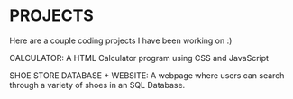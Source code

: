 # PROJECTS
Here are a couple coding projects I have been working on :)

CALCULATOR: A HTML Calculator program using CSS and JavaScript

SHOE STORE DATABASE + WEBSITE: A webpage where users can search through a variety of shoes in an SQL Database. 
